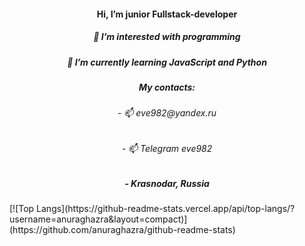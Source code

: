 <h4 align="center">Hi, I’m junior Fullstack-developer</h4>
<h5 align="center">👀 I’m interested with programming</h5>
<h5 align="center">🌱 I’m currently learning JavaScript and Python</h5>
<h5 align="center">My contacts:</h5>
<h6 align="center">- 📫 eve982@yandex.ru</h5>
<h6 align="center">- 📫 Telegram eve982</h5>
<h5 align="center">- Krasnodar, Russia</h5>
<!-- - 💞️ I’m looking to collaborate on ... -->
[![Top Langs](https://github-readme-stats.vercel.app/api/top-langs/?username=anuraghazra&layout=compact)](https://github.com/anuraghazra/github-readme-stats)
